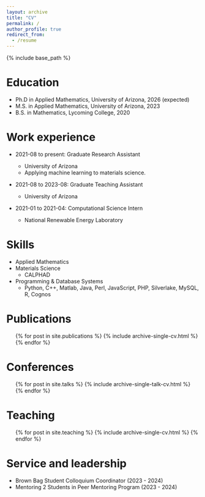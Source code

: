 ```yaml
---
layout: archive
title: "CV"
permalink: /
author_profile: true
redirect_from:
  - /resume
---
```


{% include base_path %}

Education
======
* Ph.D in Applied Mathematics, University of Arizona, 2026 (expected)
* M.S. in Applied Mathematics, University of Arizona, 2023
* B.S. in Mathematics, Lycoming College, 2020

Work experience
======
* 2021-08 to present: Graduate Research Assistant
  * University of Arizona
  * Applying machine learning to materials science. 

* 2021-08 to 2023-08: Graduate Teaching Assistant
  * University of Arizona

* 2021-01 to 2021-04: Computational Science Intern
  * National Renewable Energy Laboratory

  
Skills
======
* Applied Mathematics
* Materials Science
  * CALPHAD 
* Programming & Database Systems
  * Python, C++, Matlab, Java, Perl, JavaScript, PHP, Silverlake, MySQL, R, Cognos

Publications
======
  <ul>{% for post in site.publications %}
    {% include archive-single-cv.html %}
  {% endfor %}</ul>
  
Conferences
======
  <ul>{% for post in site.talks %}
    {% include archive-single-talk-cv.html %}
  {% endfor %}</ul>
  
Teaching
======
  <ul>{% for post in site.teaching %}
    {% include archive-single-cv.html %}
  {% endfor %}</ul>
  
Service and leadership
======
* Brown Bag Student Colloquium Coordinator (2023 - 2024)
* Mentoring 2 Students in Peer Mentoring Program (2023 - 2024)
